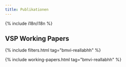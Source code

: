 ```yaml
---
title: Publikationen
---
```


{% include i18n/i18n %}

## VSP Working Papers

{% include filters.html tag="bmvi-reallabhh" %}

{% include working-papers.html tag="bmvi-reallabhh" %}

